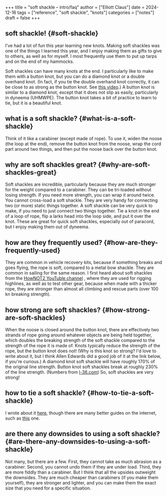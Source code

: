 +++
title = "soft shackle – intro/faq"
author = ["Elliott Claus"]
date = 2024-12-16
tags = ["reference", "soft shackle", "knots"]
categories = ["notes"]
draft = false
+++

## soft shackle! {#soft-shackle}

I've had a lot of fun this year learning new knots. Making soft shackles was one of the things I learned this year, and I enjoy
 making them as gifts to give to others, as well as for myself. I most frequently use them to put up tarps and on the end of my hammocks.

Soft shackles can have many knots at the end. I particularly like to make them with a button knot, but you can do a diamond knot or a double overhand knot.
(In fact, if you tie the double overhand knot correctly, it can be close to as strong as the button knot. See [this video](https://www.youtube.com/watch?v=jU_mmdbQeCQ).)
A button knot is similar to a diamond knot, except that it does not slip as easily, particularly in dyneema (UHMWPE). The button knot takes
a bit of practice to learn to tie, but it is a beautiful knot.


## what is a soft shackle? {#what-is-a-soft-shackle}

Think of it like a carabiner (except made of rope). To use it, widen the noose (the loop at the end), remove the button knot from the noose,
 wrap the cord part around two things, and then put the noose back over the button knot.


## why are soft shackles great? {#why-are-soft-shackles-great}

Soft shackles are incredible, particularly because they are much stronger for the weight compared to a carabiner.
They can be tri-loaded without losing strength. If you need more strength, you can wrap it around twice. You cannot cross-load a soft shackle.
They are very handy for connecting two (or more) static things together.
A soft shackle can be very quick to make, if you need to just connect two things together. Tie a knot in the end of a loop of rope,
flip a larks head into the loop side, and put it over the knot. These are great for quick soft shackles, especially out of paracord, but
I enjoy making them out of dyneema.


## how are they frequently used? {#how-are-they-frequently-used}

They are common in vehicle recovery kits, because if something breaks and goes flying, the rope is soft, compared to a
  metal bow shackle. They are common in sailing for the same reason. I first heard about soft shackles from the [HowNOT2 YouTuble channel](https://www.youtube.com/@HowNOT2) , where they
  are used for rigging highlines, as well as to test other gear,
 because when made with a thicker rope, they are stronger than almost all climbing and rescue parts (over 100 kn breaking strength).


## how strong are soft shackles? {#how-strong-are-soft-shackles}

When the noose is closed around the button knot, there are effectively two strands of rope going around whatever objects are being held together,
which doubles the breaking strength of the soft shackle compared to the strength of the rope it is made of.
Knots typically reduce the strength of the rope, but the button knot does not! (Why is this knot so strong? I'd love to write about it, but I think Allen Edwards
 did a good job of it at the link below, if you're curious.) A diamond knot soft shackle will have roughly 170% of the original line strength.
 Button knot soft shackles break at roughly 230% of the line strength. (Numbers from [l-36.com](https://l-36.com/high_strength_soft_shackle.php))
 So, soft shackles are very strong!


## how to tie a soft shackle? {#how-to-tie-a-soft-shackle}

I wrote about it [here](/posts/soft-shackle-how-to), though there are many better guides on the internet, such as [this](https://www.animatedknots.com/stopper-loop-knot) one.


## are there any downsides to using a soft shackle? {#are-there-any-downsides-to-using-a-soft-shackle}

Not many, but there are a few. First, they cannot take as much abrasion as a carabiner. Second, you cannot undo them if they are under load.
Third, they are more fiddly than a carabiner. But I think that all the upsides outweight the downsides. They are much cheaper than carabiners (if you make them yourself),
they are stronger and lighter, and you can make them the exact size that you need for a specific situation.
